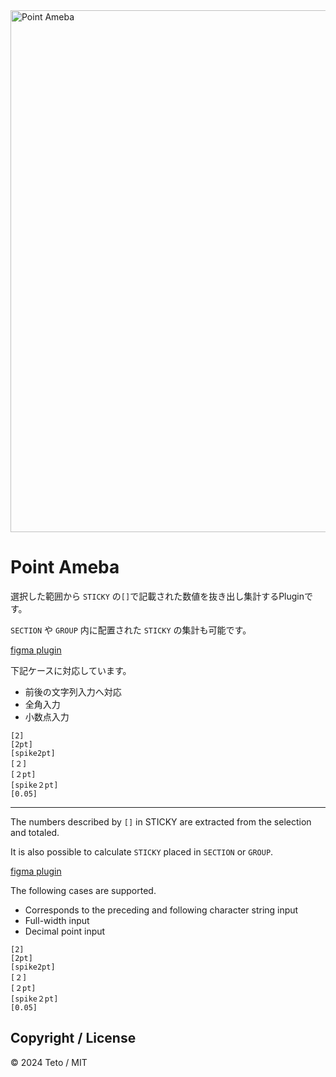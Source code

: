 <img width="835" alt="Point Ameba" src="https://github.com/Pianoopera/Point-Ameba/assets/42969626/705e9af9-fd7f-43a7-840c-d54681abdddf">

# Point Ameba

選択した範囲から `STICKY` の`[]`で記載された数値を抜き出し集計するPluginです。

`SECTION` や `GROUP` 内に配置された `STICKY` の集計も可能です。

[figma plugin](https://www.figma.com/community/plugin/1340871643538820550/point-ameba)


下記ケースに対応しています。
- 前後の文字列入力へ対応
- 全角入力
- 小数点入力

```
[2]
[2pt]
[spike2pt]
[２]
[２pt]
[spike２pt]
[0.05]
```

---

The numbers described by `[]` in STICKY are extracted from the selection and totaled.

It is also possible to calculate `STICKY` placed in `SECTION` or `GROUP`.

[figma plugin](https://www.figma.com/community/plugin/1340871643538820550/point-ameba)

The following cases are supported.
- Corresponds to the preceding and following character string input
- Full-width input
- Decimal point input

````
[2]
[2pt]
[spike2pt]
[２]
[２pt]
[spike２pt]
[0.05]
````

## Copyright / License
© 2024 Teto / MIT

